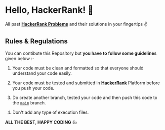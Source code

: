 # Hello, HackerRank! 👋

All past [**HackerRank Problems**](https://www.hackerrank.com/) and their solutions in your fingertips ✌️

## Rules & Regulations

You can contibute this Repository but **you have to follow some guidelines** given below :-

1. Your code must be clean and formatted so that everyone should understand your code easily.

2. Your code must be tested and submitted in [**HackerRank**](https://www.hackerrank.com/) Platform before you push your code.

3. Do create another branch, tested your code and then push this code to the [`main`](https://github.com/Debargha-Mitra-Roy/Data-Structure-and-Algorithms/tree/main) branch.

4. Don't add any type of execution files.

**ALL THE BEST, HAPPY CODING** 👍
